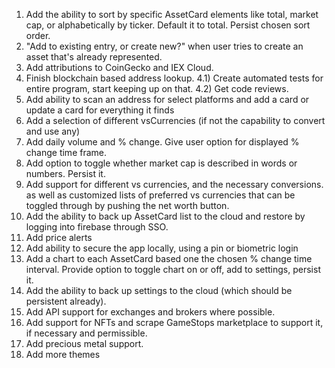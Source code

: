 1) Add the ability to sort by specific AssetCard elements like total, market
cap, or alphabetically by ticker. Default it to total. Persist chosen sort
order.
2) "Add to existing entry, or create new?" when user tries to create an asset that's already represented.
3) Add attributions to CoinGecko and IEX Cloud.
4) Finish blockchain based address lookup.
4.1) Create automated tests for entire program, start keeping up on that.
4.2) Get code reviews.
5) Add ability to scan an address for select platforms and add a card or
update a card for everything it finds
6) Add a selection of different vsCurrencies (if not the capability to convert and use any)
7) Add daily volume and % change. Give user option for displayed % change
time frame.
8) Add option to toggle whether market cap is described in words or numbers. Persist it.
9) Add support for different vs currencies, and the necessary conversions.
as well as customized lists of preferred vs currencies that can be toggled
through by pushing the net worth button.
10) Add the ability to back up AssetCard list to the cloud and restore by
logging into firebase through SSO.
11) Add price alerts
12) Add ability to secure the app locally, using a pin or biometric login
13) Add a chart to each AssetCard based one the chosen % change time interval.
Provide option to toggle chart on or off, add to settings, persist it.
14) Add the ability to back up settings to the cloud (which should be
persistent already).
15) Add API support for exchanges and brokers where possible.
16) Add support for NFTs and scrape GameStops marketplace to support it,
if necessary and permissible.
17) Add precious metal support.
18) Add more themes